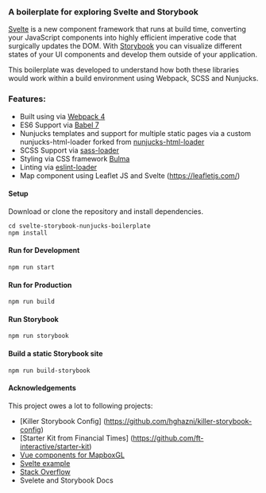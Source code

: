 
### A boilerplate for exploring Svelte and Storybook

[Svelte](https://svelte.dev/) is a new component framework that runs at build time, converting your JavaScript components into highly efficient imperative code that surgically updates the DOM. With [Storybook](https://storybook.js.org/) you can visualize different states of your UI components and develop them outside of your application.

This boilerplate was developed to understand how both these libraries would work within a build environment using Webpack, SCSS and Nunjucks.

### Features:

* Built using via [Webpack 4](https://webpack.js.org/)
* ES6 Support via [Babel 7](https://babeljs.io/)
* Nunjucks templates and support for multiple static pages via a custom nunjucks-html-loader forked from [nunjucks-html-loader](https://github.com/ft-interactive/nunjucks-html-loader)
* SCSS Support via [sass-loader](https://github.com/jtangelder/sass-loader)
* Styling via CSS framework [Bulma](https://bulma.io/)
* Linting via [eslint-loader](https://github.com/MoOx/eslint-loader)
* Map component using Leaflet JS and Svelte (https://leafletjs.com/)

#### Setup

Download or clone the repository and install dependencies.
```
cd svelte-storybook-nunjucks-boilerplate
npm install
```

#### Run for Development

```
npm run start
```

#### Run for Production

```
npm run build
```

#### Run Storybook

```
npm run storybook
```

#### Build a static Storybook site

```
npm run build-storybook
```

#### Acknowledgements

This project owes a lot to following projects:
- [Killer Storybook Config] (https://github.com/hghazni/killer-storybook-config)
- [Starter Kit from Financial Times] (https://github.com/ft-interactive/starter-kit)
- [Vue components for MapboxGL](https://github.com/openearth/vue2mapbox-gl)
- [Svelte example](https://svelte.dev/examples#context-api)
- [Stack Overflow](https://stackoverflow.com/)
- Svelete and Storybook Docs



